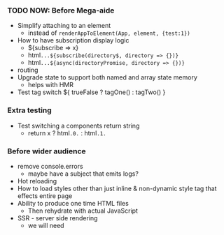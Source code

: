 ### TODO NOW: Before Mega-aide
- Simplify attaching to an element
  - instead of `renderAppToElement(App, element, {test:1})`
- How to have subscription display logic
  - ${subscribe => x}
  - html`...${subscribe(directory$, directory => {})}`
  - html`...${async(directoryPromise, directory => {})}`
- routing
- Upgrade state to support both named and array state memory
  - helps with HMR
- Test tag switch ${ trueFalse ? tagOne() : tagTwo() }

### Extra testing
- Test switching a components return string
  - return x ? html`.0.` : html`.1.`

### Before wider audience
- remove console.errors
  - maybe have a subject that emits logs?
- Hot reloading
- How to load styles other than just inline & non-dynamic style tag that effects entire page
- Ability to produce one time HTML files
  - Then rehydrate with actual JavaScript
- SSR - server side rendering
  - we will need <template start> present
  - We may need to render attributes and then make a marker attribute
    - title="real title here" tag:title="__tagVar2_"


## Documentations

### React differences
- Use html`` instead of ()
- The boolean -true- will render to screen
- Render template syntax is ${} instead of {}
- Concept of providers
- Provided hooks
  - state hook
  - subscribe hook - coming soon
  - render hook - move
  - init hook - move
  - async hook - move
- innerHTML is 1st or 2nd argument
- No tags for Components
  - `<Component a={b} x={y}></Component>` <- Instead of
  - `${Component({x: y, a: b})}` <- its this

### Angular similarities
- Support for bracket element definitions
  - `<div style.background-color]="red"></div>`
  - NOT [style.background-color]="'red'"
  - NOT [style.backgroundColor]="'red'" NOR [style.backgroundColor]="red"